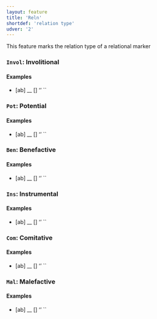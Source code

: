 ```yaml
---
layout: feature
title: 'Reln'
shortdef: 'relation type'
udver: '2'
---
```


This feature marks the relation type of a relational marker

### <a name="Invol">`Invol`</a>: Involitional

#### Examples

* [ab] __ [] ‘’ ``

### <a name="Pot">`Pot`</a>: Potential

#### Examples

* [ab] __ [] ‘’ ``

### <a name="Ben">`Ben`</a>: Benefactive

#### Examples

* [ab] __ [] ‘’ ``

### <a name="Ins">`Ins`</a>: Instrumental

#### Examples

* [ab] __ [] ‘’ ``

### <a name="Com">`Com`</a>: Comitative

#### Examples

* [ab] __ [] ‘’ ``

### <a name="Mal">`Mal`</a>: Malefactive

#### Examples

* [ab] __ [] ‘’ ``

